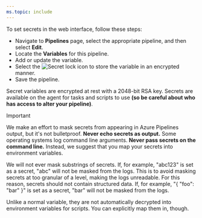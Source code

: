 ```yaml
---
ms.topic: include
---
```


To set secrets in the web interface, follow these steps:

- Navigate to **Pipelines** page, select the appropriate pipeline, and then select **Edit**.
- Locate the **Variables** for this pipeline.
- Add or update the variable.
- Select the ![Secret](../_img/variables/secret-variable-icon.png) lock icon to store the variable in an encrypted manner.
- Save the pipeline.

Secret variables are encrypted at rest with a 2048-bit RSA key.
Secrets are available on the agent for tasks and scripts to use **(so be careful about who has access to alter your pipeline)**.

> [!IMPORTANT]
> We make an effort to mask secrets from appearing in Azure Pipelines output, but it's not bulletproof. **Never echo secrets as output.**
> Some operating systems log command line arguments. **Never pass secrets on the command line.**
> Instead, we suggest that you map your secrets into environment variables.
> 
> We will not ever mask substrings of secrets. If, for example, "abc123" is set as a secret, "abc" will not be masked from the logs.
> This is to avoid masking secrets at too granular of a level, making the logs unreadable.
> For this reason, secrets should not contain structured data. If, for example, "{ "foo": "bar" }" is set as a secret,
> "bar" will not be masked from the logs.

Unlike a normal variable, they are not automatically decrypted into environment variables for scripts.
You can explicitly map them in, though.
